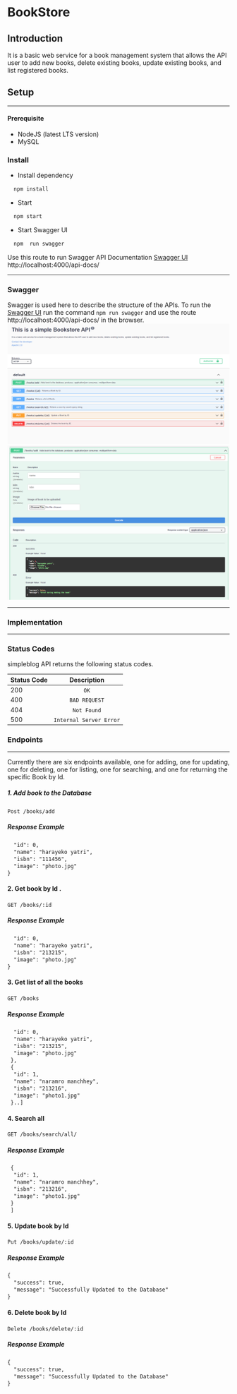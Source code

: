 # BookStore

## Introduction

It is a basic web service for a book management system that allows the API user to add new books, delete existing books, update existing books, and list registered books.

## Setup

---

#### Prerequisite

- NodeJS (latest LTS version)
- MySQL

### Install

- Install dependency

```bash
  npm install
```

- Start

```bash
  npm start
```

- Start Swagger UI

```bash
  npm  run swagger
```

Use this route to run Swagger API Documentation [Swagger UI](http://localhost:4000/api-docs/)
http://localhost:4000/api-docs/

---

### Swagger

Swagger is used here to describe the structure of the APIs.
To run the [Swagger UI](http://localhost:4000/api-docs/) run the command `npm run swagger` and use the route
http://localhost:4000/api-docs/ in the browser.
![swagger](/public/swagger.png)
![swagger](/public/swagger1.png)

---

### Implementation

---

### Status Codes

simpleblog API returns the following status codes.

| Status Code |       Description       |
| :---------- | :---------------------: |
| 200         |          `OK`           |
| 400         |      `BAD REQUEST`      |
| 404         |       `Not Found`       |
| 500         | `Internal Server Error` |

### Endpoints

---

Currently there are six endpoints available, one for adding, one for updating, one for deleting, one for listing, one for searching, and one for returning the specific Book by Id.

##### 1. Add book to the Database

`Post /books/add`

##### Response Example

```{
  "id": 0,
  "name": "harayeko yatri",
  "isbn": "111456",
  "image": "photo.jpg"
}
```

#### 2. Get book by Id .

`GET /books/:id`

##### Response Example

```{
  "id": 0,
  "name": "harayeko yatri",
  "isbn": "213215",
  "image": "photo.jpg"
}
```

#### 3. Get list of all the books

`GET /books`

##### Response Example

```[{
  "id": 0,
  "name": "harayeko yatri",
  "isbn": "213215",
  "image": "photo.jpg"
 },
 {
  "id": 1,
  "name": "naramro manchhey",
  "isbn": "213216",
  "image": "photo1.jpg"
 }..]
```

#### 4. Search all

`GET /books/search/all/`

##### Response Example

```[
 {
  "id": 1,
  "name": "naramro manchhey",
  "isbn": "213216",
  "image": "photo1.jpg"
 }
 ]
```

#### 5. Update book by Id

`Put /books/update/:id`

##### Response Example

```
{
  "success": true,
  "message": "Successfully Updated to the Database"
}
```

#### 6. Delete book by Id

`Delete /books/delete/:id`

##### Response Example

```
{
  "success": true,
  "message": "Successfully Updated to the Database"
}
```
